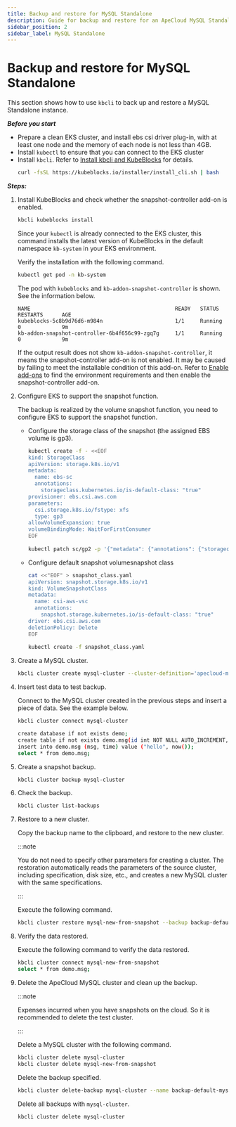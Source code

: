 ```yaml
---
title: Backup and restore for MySQL Standalone
description: Guide for backup and restore for an ApeCloud MySQL Standalone
sidebar_position: 2
sidebar_label: MySQL Standalone
---
```


# Backup and restore for MySQL Standalone 
This section shows how to use `kbcli` to back up and restore a MySQL Standalone instance.

***Before you start***

- Prepare a clean EKS cluster, and install ebs csi driver plug-in, with at least one node and the memory of each node is not less than 4GB.
- Install `kubectl` to ensure that you can connect to the EKS cluster 
- Install `kbcli`. Refer to [Install kbcli and KubeBlocks](./../../installation/install-and-uninstall-kbcli-and-kubeblocks.md) for details.
   ```bash
   curl -fsSL https://kubeblocks.io/installer/install_cli.sh | bash
   ```

***Steps:***

1. Install KubeBlocks and check whether the snapshot-controller add-on is enabled.
     ```bash
     kbcli kubeblocks install
     ```
 
     Since your `kubectl` is already connected to the EKS cluster, this command installs the latest version of KubeBlocks in the default namespace `kb-system` in your EKS environment.

     Verify the installation with the following command.

     ```bash
     kubectl get pod -n kb-system
     ```

     The pod with `kubeblocks` and  `kb-addon-snapshot-controller` is shown. See the information below.
     ```
     NAME                                              READY   STATUS             RESTARTS      AGE
     kubeblocks-5c8b9d76d6-m984n                       1/1     Running            0             9m
     kb-addon-snapshot-controller-6b4f656c99-zgq7g     1/1     Running            0             9m
     ```

     If the output result does not show `kb-addon-snapshot-controller`, it means the snapshot-controller add-on is not enabled. It may be caused by failing to meet the installable condition of this add-on. Refer to [Enable add-ons](../../installation/enable-add-ons.md) to find the environment requirements and then enable the snapshot-controller add-on.

2. Configure EKS to support the snapshot function.
    
     The backup is realized by the volume snapshot function, you need to configure EKS to support the snapshot function.
    - Configure the storage class of the snapshot (the assigned EBS volume is gp3).
       ```bash
       kubectl create -f - <<EOF
       kind: StorageClass
       apiVersion: storage.k8s.io/v1
       metadata:
         name: ebs-sc
         annotations:
           storageclass.kubernetes.io/is-default-class: "true"
       provisioner: ebs.csi.aws.com
       parameters:
         csi.storage.k8s.io/fstype: xfs
         type: gp3
       allowVolumeExpansion: true
       volumeBindingMode: WaitForFirstConsumer
       EOF
  
       kubectl patch sc/gp2 -p '{"metadata": {"annotations": {"storageclass.kubernetes.io/is-default-class": "false"}}}'
       ```
    - Configure default snapshot volumesnapshot class
       ```bash
       cat <<"EOF" > snapshot_class.yaml
       apiVersion: snapshot.storage.k8s.io/v1
       kind: VolumeSnapshotClass
       metadata:
         name: csi-aws-vsc
         annotations:
           snapshot.storage.kubernetes.io/is-default-class: "true"
       driver: ebs.csi.aws.com
       deletionPolicy: Delete
       EOF
  
       kubectl create -f snapshot_class.yaml
       ```
3. Create a MySQL cluster. 
     ```bash
     kbcli cluster create mysql-cluster --cluster-definition='apecloud-mysql'
     ```
4. Insert test data to test backup.
    
     Connect to the MySQL cluster created in the previous steps and insert a piece of data. See the example below.
     ```bash
     kbcli cluster connect mysql-cluster
   
     create database if not exists demo;
     create table if not exists demo.msg(id int NOT NULL AUTO_INCREMENT, msg text, time datetime, PRIMARY KEY (id));
     insert into demo.msg (msg, time) value ("hello", now());
     select * from demo.msg;
     ```
  
5. Create a snapshot backup.
    ```bash
    kbcli cluster backup mysql-cluster
    ```
6. Check the backup.
    ```bash
    kbcli cluster list-backups
    ```
7. Restore to a new cluster.
    
     Copy the backup name to the clipboard, and restore to the new cluster. 

     :::note

     You do not need to specify other parameters for creating a cluster. The restoration automatically reads the parameters of the source cluster, including specification, disk size, etc., and creates a new MySQL cluster with the same specifications.

     :::

     Execute the following command.
     ```bash
     kbcli cluster restore mysql-new-from-snapshot --backup backup-default-mysql-cluster-20221124113440
    ```
8. Verify the data restored.
    
     Execute the following command to verify the data restored.

     ```bash
     kbcli cluster connect mysql-new-from-snapshot
     select * from demo.msg;
     ```
9.  Delete the ApeCloud MySQL cluster and clean up the backup.
    
     :::note

     Expenses incurred when you have snapshots on the cloud. So it is recommended to delete the test cluster.

     :::
  
     Delete a MySQL cluster with the following command.

     ```bash
     kbcli cluster delete mysql-cluster
     kbcli cluster delete mysql-new-from-snapshot
     ```

     Delete the backup specified.

     ```bash
     kbcli cluster delete-backup mysql-cluster --name backup-default-mysql-cluster-20221124113440 
     ```

     Delete all backups with `mysql-cluster`.

     ```bash
     kbcli cluster delete mysql-cluster
     ```
